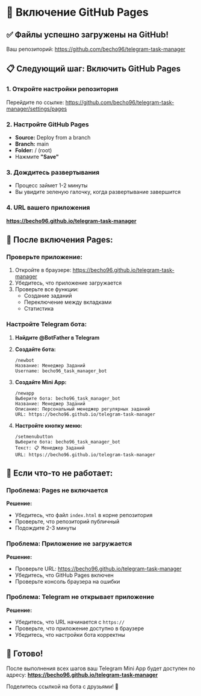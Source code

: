 # 🚀 Включение GitHub Pages

## ✅ Файлы успешно загружены на GitHub!

Ваш репозиторий: https://github.com/becho96/telegram-task-manager

## 📋 Следующий шаг: Включить GitHub Pages

### 1. Откройте настройки репозитория
Перейдите по ссылке: https://github.com/becho96/telegram-task-manager/settings/pages

### 2. Настройте GitHub Pages
- **Source:** Deploy from a branch
- **Branch:** main
- **Folder:** / (root)
- Нажмите **"Save"**

### 3. Дождитесь развертывания
- Процесс займет 1-2 минуты
- Вы увидите зеленую галочку, когда развертывание завершится

### 4. URL вашего приложения
**https://becho96.github.io/telegram-task-manager**

## 🎯 После включения Pages:

### Проверьте приложение:
1. Откройте в браузере: https://becho96.github.io/telegram-task-manager
2. Убедитесь, что приложение загружается
3. Проверьте все функции:
   - Создание заданий
   - Переключение между вкладками
   - Статистика

### Настройте Telegram бота:
1. **Найдите @BotFather в Telegram**
2. **Создайте бота:**
   ```
   /newbot
   Название: Менеджер Заданий
   Username: becho96_task_manager_bot
   ```

3. **Создайте Mini App:**
   ```
   /newapp
   Выберите бота: becho96_task_manager_bot
   Название: Менеджер Заданий
   Описание: Персональный менеджер регулярных заданий
   URL: https://becho96.github.io/telegram-task-manager
   ```

4. **Настройте кнопку меню:**
   ```
   /setmenubutton
   Выберите бота: becho96_task_manager_bot
   Текст: 📋 Менеджер Заданий
   URL: https://becho96.github.io/telegram-task-manager
   ```

## 🔧 Если что-то не работает:

### Проблема: Pages не включается
**Решение:** 
- Убедитесь, что файл `index.html` в корне репозитория
- Проверьте, что репозиторий публичный
- Подождите 2-3 минуты

### Проблема: Приложение не загружается
**Решение:**
- Проверьте URL: https://becho96.github.io/telegram-task-manager
- Убедитесь, что GitHub Pages включен
- Проверьте консоль браузера на ошибки

### Проблема: Telegram не открывает приложение
**Решение:**
- Убедитесь, что URL начинается с `https://`
- Проверьте, что приложение доступно в браузере
- Убедитесь, что настройки бота корректны

## 🎉 Готово!

После выполнения всех шагов ваш Telegram Mini App будет доступен по адресу:
**https://becho96.github.io/telegram-task-manager**

Поделитесь ссылкой на бота с друзьями! 🚀
